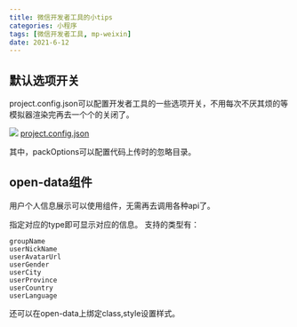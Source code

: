 ```yaml
---
title: 微信开发者工具的小tips
categories: 小程序
tags: [微信开发者工具, mp-weixin]
date: 2021-6-12
--- 
```


## 默认选项开关
project.config.json可以配置开发者工具的一些选项开关，不用每次不厌其烦的等模拟器渲染完再去一个个的关闭了。

![](https://sharemeans.oss-cn-guangzhou.aliyuncs.com/picture/2021-8-7/1628309327902-image.png)
[project.config.json](https://developers.weixin.qq.com/miniprogram/dev/devtools/projectconfig.html)

其中，packOptions可以配置代码上传时的忽略目录。

## open-data组件
用户个人信息展示可以使用<open-data>组件，无需再去调用各种api了。

指定对应的type即可显示对应的信息。
支持的类型有：
```
groupName
userNickName
userAvatarUrl
userGender
userCity
userProvince
userCountry
userLanguage
```

还可以在open-data上绑定class,style设置样式。
